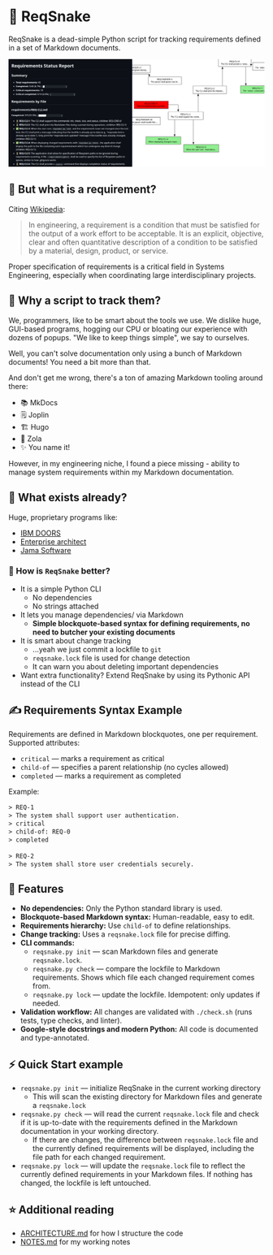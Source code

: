 # 🐍 ReqSnake

ReqSnake is a dead-simple Python script for tracking requirements defined in a set of Markdown documents.

![Image containing requirements status report and a requirements diagram](./docs/demo.jpg)

## 📄 But what is a requirement?

Citing [Wikipedia](https://en.wikipedia.org/wiki/Requirements_management):

> In engineering, a requirement is a condition that must be satisfied for the output of a work effort to be acceptable. It is an explicit, objective, clear and often quantitative description of a condition to be satisfied by a material, design, product, or service.

Proper specification of requirements is a critical field in Systems Engineering, especially when coordinating large interdisciplinary projects.

## 🤔 Why a script to track them?

We, programmers, like to be smart about the tools we use. We dislike huge, GUI-based programs, hogging our CPU or bloating our experience with dozens of popups. "We like to keep things simple", we say to ourselves.

Well, you can't solve documentation only using a bunch of Markdown documents! You need a bit more than that.

And don't get me wrong, there's a ton of amazing Markdown tooling around there:

- 📚 MkDocs
- 🗒️ Joplin
- 🏗️ Hugo
- 🦄 Zola
- ✨ You name it!

However, in my engineering niche, I found a piece missing - ability to manage system requirements within my Markdown documentation.

## 🏢 What exists already?

Huge, proprietary programs like:

- [IBM DOORS](https://www.ibm.com/docs/en/engineering-lifecycle-management-suite/doors/9.7.0?topic=overview-doors)
- [Enterprise architect](https://sparxsystems.com/)
- [Jama Software](https://www.jamasoftware.com/)

### 🐍 How is `ReqSnake` better?

- It is a simple Python CLI
    - No dependencies
    - No strings attached
- It lets you manage dependencies/ via Markdown
    - **Simple blockquote-based syntax for defining requirements, no need to butcher your existing documents**
- It is smart about change tracking
    - ...yeah we just commit a lockfile to `git`
    - `reqsnake.lock` file is used for change detection
    - It can warn you about deleting important dependencies
- Want extra functionality? Extend ReqSnake by using its Pythonic API instead of the CLI

## ✍️ Requirements Syntax Example

Requirements are defined in Markdown blockquotes, one per requirement. Supported attributes:

- `critical` — marks a requirement as critical
- `child-of` — specifies a parent relationship (no cycles allowed)
- `completed` — marks a requirement as completed

Example:

```
> REQ-1
> The system shall support user authentication.
> critical
> child-of: REQ-0
> completed

> REQ-2
> The system shall store user credentials securely.
```

## 🚀 Features

- **No dependencies:** Only the Python standard library is used.
- **Blockquote-based Markdown syntax:** Human-readable, easy to edit.
- **Requirements hierarchy:** Use `child-of` to define relationships.
- **Change tracking:** Uses a `reqsnake.lock` file for precise diffing.
- **CLI commands:**
    - `reqsnake.py init` — scan Markdown files and generate `reqsnake.lock`.
    - `reqsnake.py check` — compare the lockfile to Markdown requirements. Shows which file each changed requirement comes from.
    - `reqsnake.py lock` — update the lockfile. Idempotent: only updates if needed.
- **Validation workflow:** All changes are validated with `./check.sh` (runs tests, type checks, and linter).
- **Google-style docstrings and modern Python:** All code is documented and type-annotated.

## ⚡ Quick Start example

- `reqsnake.py init` — initialize ReqSnake in the current working directory
    - This will scan the existing directory for Markdown files and generate a `reqsnake.lock`
- `reqsnake.py check` — will read the current `reqsnake.lock` file and check if it is up-to-date with the requirements defined in the Markdown documentation in your working directory.
    - If there are changes, the difference between `reqsnake.lock` file and the currently defined requirements will be displayed, including the file path for each changed requirement.
- `reqsnake.py lock` — will update the `reqsnake.lock` file to reflect the currently defined requirements in your Markdown files. If nothing has changed, the lockfile is left untouched.

## ⭐ Additional reading

- [ARCHITECTURE.md](./ARCHITECTURE.md) for how I structure the code
- [NOTES.md](./NOTES.md) for my working notes
